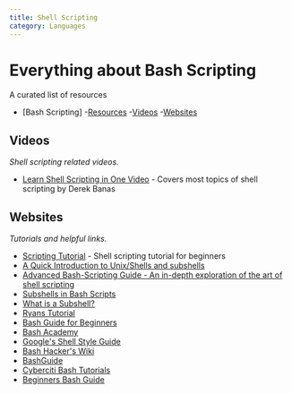 ```yaml
---
title: Shell Scripting
category: Languages
---
```


# Everything about Bash Scripting
A curated list of resources

- [Bash Scripting]
	-[Resources](#resources)
		-[Videos](#videos)
		-[Websites](#websites)

## Videos
*Shell scripting related videos.*
* [Learn Shell Scripting in One Video](https://www.youtube.com/watch?v=hwrnmQumtPw&t=877s) - Covers most topics of shell scripting by Derek Banas

## Websites
*Tutorials and helpful links.*

* [Scripting Tutorial](https://www.shellscript.sh/) - Shell scripting tutorial for beginners
* [A Quick Introduction to Unix/Shells and subshells](https://en.wikibooks.org/wiki/A_Quick_Introduction_to_Unix/Shells_and_subshells)
* [Advanced Bash-Scripting Guide - An in-depth exploration of the art of shell scripting](http://tldp.org/LDP/abs/html/)
* [Subshells in Bash Scripts](https://www.lifewire.com/subshells-in-bash-scripts-2200581)
* [What is a Subshell?](https://bash.cyberciti.biz/guide/What_is_a_Subshell%3F)
* [Ryans Tutorial](https://ryanstutorials.net/bash-scripting-tutorial/)
* [Bash Guide for Beginners](http://www.tldp.org/LDP/Bash-Beginners-Guide/html/)
* [Bash Academy](http://www.bash.academy/)
* [Google's Shell Style Guide](https://google.github.io/styleguide/shell.xml)
* [Bash Hacker's Wiki](http://wiki.bash-hackers.org/)
* [BashGuide](http://mywiki.wooledge.org/BashGuide)
* [Cyberciti Bash Tutorials](https://bash.cyberciti.biz/guide/Main_Page)
* [Beginners Bash Guide](http://linuxcourse.rutgers.edu/documents/Bash-Beginners-Guide/)
